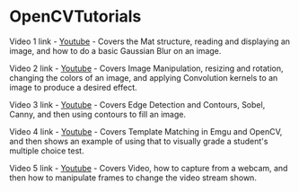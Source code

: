 # OpenCVTutorials


Video 1 link - [Youtube](https://youtu.be/YTBAjP-0Fto) - Covers the Mat structure, reading and displaying an image, and how to do a basic Gaussian Blur on an image. 

Video 2 link - [Youtube](https://youtu.be/LARuIN9dask) - Covers Image Manipulation, resizing and rotation, changing the colors of an image, and applying Convolution kernels to an image to produce a desired effect. 

Video 3 link - [Youtube](https://youtu.be/wuQsW-LZ3kw) - Covers Edge Detection and Contours, Sobel, Canny, and then using contours to fill an image. 

Video 4 link - [Youtube](https://youtu.be/AAV3a_ngSUc) - Covers Template Matching in Emgu and OpenCV, and then shows an example of using that to visually grade a student's multiple choice test. 

Video 5 link - [Youtube](https://www.youtube.com/watch?v=JjQgemNtEZA) - Covers Video, how to capture from a webcam, and then how to manipulate frames to change the video stream shown.
